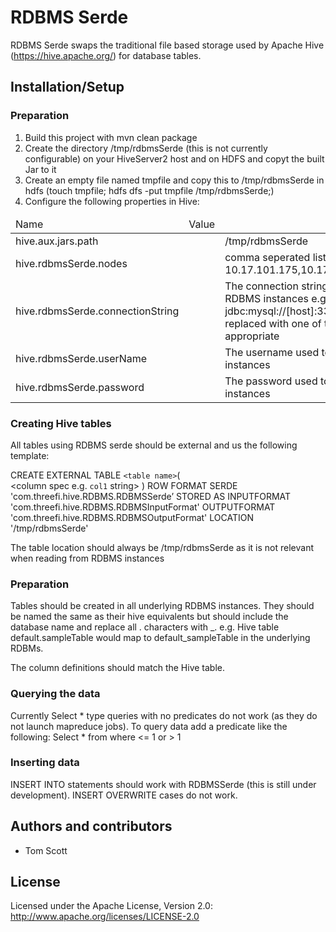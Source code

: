 RDBMS Serde 
======

RDBMS Serde swaps the traditional file based storage used by Apache Hive (https://hive.apache.org/) for database tables.  

## Installation/Setup

### Preparation
1. Build this project with mvn clean package
2. Create the directory /tmp/rdbmsSerde (this is not currently configurable) on your HiveServer2 host and on HDFS and copyt the built Jar to it
3. Create an empty file named tmpfile and copy this to /tmp/rdbmsSerde in hdfs (touch tmpfile; hdfs dfs -put tmpfile /tmp/rdbmsSerde;)
4. Configure the following properties in Hive:
<table>
<thead>
<td>Name</td><td>Value</td>
</thead>
<tr>
<td>hive.aux.jars.path<td><td>/tmp/rdbmsSerde</td>
</tr>
<tr>
<td>hive.rdbmsSerde.nodes<td><td>comma seperated list of rdbms nodes (e.g. 10.17.101.175,10.17.101.176,10.17.101.177)</td>
</tr>
<tr>
<td>hive.rdbmsSerde.connectionString<td><td>The connection string used to connect to the RDBMS instances e.g. jdbc:mysql://[host]:3306/rdbmsSerde. [host] is replaced with one of the hosts above as appropriate</td>
</tr>
<tr>
<td>hive.rdbmsSerde.userName<td><td>The username used to connect to the RDBMS instances</td>
</tr>
<tr>
<td>hive.rdbmsSerde.password<td><td>The password used to connect to the RDBMS instances</td>
</tr>
</table>

### Creating Hive tables

All tables using RDBMS serde should be external and us the following template:

CREATE EXTERNAL TABLE `<table name>`(  
    <column spec e.g. `col1` string>  )
ROW FORMAT SERDE
   'com.threefi.hive.RDBMS.RDBMSSerde’
STORED AS INPUTFORMAT
   'com.threefi.hive.RDBMS.RDBMSInputFormat'
OUTPUTFORMAT
   'com.threefi.hive.RDBMS.RDBMSOutputFormat'
LOCATION
   '/tmp/rdbmsSerde'

The table location should always be /tmp/rdbmsSerde as it is not relevant when reading from RDBMS instances

### Preparation

Tables should be created in all underlying RDBMS instances. They should be named the same as their hive equivalents but should include the database name and replace all . characters with _.
e.g. Hive table default.sampleTable would map to default_sampleTable in the underlying RDBMs.

The column definitions should match the Hive table.

### Querying the data

Currently Select * type queries with no predicates do not work (as they do not launch mapreduce jobs). To query data add a predicate like the following:
Select * from <table name> where <column name> <= 1 or <column name> > 1

### Inserting data

INSERT INTO statements should work with RDBMSSerde (this is still under development). INSERT OVERWRITE cases do not work.

## Authors and contributors

* Tom Scott

## License

Licensed under the Apache License, Version 2.0: http://www.apache.org/licenses/LICENSE-2.0
